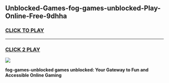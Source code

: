 
## Unblocked-Games-fog-games-unblocked-Play-Online-Free-9dhha
<h3>
<a href="https://premium76.site?title=fog-games-unblocked&ref=26A">CLICK TO PLAY</a></h3>
<hr>

<h3>
<a href="https://premium76.site?title=fog-games-unblocked&ref=26A">CLICK 2 PLAY</a>
  
</h3>

<a href="https://premium76.site?title=fog-games-unblocked&ref=26A"><img src="https://clearcache.store/games.png"></a>


**fog-games-unblocked games unblocked: Your Gateway to Fun and Accessible Online Gaming**
